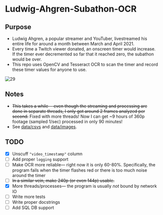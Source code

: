 # Ludwig-Ahgren-Subathon-OCR

## Purpose
* Ludwig Ahgren, a popular streamer and YouTuber, livestreamed his entire life for around a month between March and April 2021.
* Every time a Twitch viewer donated, an onscreen timer would increase. If the timer ever decremented so far that it reached zero, the subathon would be over.
* This repo uses OpenCV and Tesseract OCR to scan the timer and record these timer values for anyone to use.
 
![29](https://user-images.githubusercontent.com/68962413/115126462-cb512100-9f94-11eb-8264-7c902472504a.png)

## Notes
* ~~This takes a while— even though the streaming and processing are done in separate threads, I only got around 2 frames analyzed per second.~~ Fixed with more threads! Now I can get ~9 hours of 360p footage (sampled 1/sec)  processed in only 90 minutes!
* See [data/csvs](data/csvs) and [data/images](data/images).

## TODO
* [x] Unscuff `"video_timestamp"` column
* [ ] Add proper `logging` support
* [ ] Make OCR more reliable— right now it is only 60-80%. Specifically, the program fails when the timer flashes red or there is too much noise around the timer
* [ ] ~~In a similar vein, make 240p (or even 144p) usable.~~
* [x] More threads/processes— the program is usually *not* bound by network IO
* [ ] Write more tests
* [ ] Write proper docstrings
* [ ] Add SQL DB support
